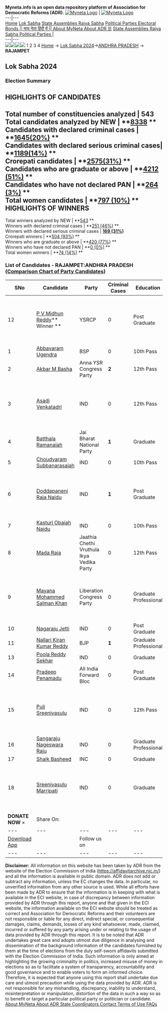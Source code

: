 **Myneta.info is an open data repository platform of Association for Democratic Reforms (ADR).**
[![Myneta Logo](https://www.myneta.info/lib/img/myneta-logo.png)](https://www.myneta.info/) | [![Myneta Logo](https://www.myneta.info/lib/img/adr-logo.png)](https://adrindia.org)  
---|---  
[Home](https://www.myneta.info/) [Lok Sabha](https://www.myneta.info/#ls "Lok Sabha") [ State Assemblies ](https://www.myneta.info/#sa "State Assemblies") [Rajya Sabha](https://www.myneta.info/#rs "Rajya Sabha") [Political Parties ](https://www.myneta.info/party "Political Parties") [ Electoral Bonds ](https://www.myneta.info/electoral_bonds "Electoral Bonds") [ || माय नेता हिंदी में || ](https://translate.google.co.in/translate?prev=hp&hl=en&js=y&u=www.myneta.info&sl=en&tl=hi&history_state0=) [ About MyNeta ](https://adrindia.org/content/about-myneta) [ About ADR ](https://adrindia.org/about-adr/who-we-are) [☰](javascript:void\(0\))
[ State Assemblies ](https://www.myneta.info/#sa "State Assemblies") [ Rajya Sabha ](https://www.myneta.info/#rs "Rajya Sabha") [ Political Parties ](https://www.myneta.info/party "Political Parties")
|   
---|---  
![](https://www.myneta.info/lib/img/banner/banner-1.png)![](https://www.myneta.info/lib/img/banner/banner-2.png)![](https://www.myneta.info/lib/img/banner/banner-3.png)![](https://www.myneta.info/lib/img/banner/banner-4.png)
1  2  3  4 
[Home](https://www.myneta.info/) → [Lok Sabha 2024](https://www.myneta.info/LokSabha2024/)→[ANDHRA PRADESH](https://www.myneta.info/LokSabha2024/index.php?action=show_constituencies&state_id=2) → **RAJAMPET**
### 
## Lok Sabha 2024
###  Election Summary 
HIGHLIGHTS OF CANDIDATES  
---  
Total number of constituencies analyzed |  543   
Total candidates analyzed by NEW | **[8338](https://www.myneta.info/LokSabha2024/index.php?action=summary&subAction=candidates_analyzed&sort=candidate#summary) **  
Candidates with declared criminal cases | **[1645(20%)](https://www.myneta.info/LokSabha2024/index.php?action=summary&subAction=crime&sort=candidate#summary) **  
Candidates with declared serious criminal cases| **[1189(14%)](https://www.myneta.info/LokSabha2024/index.php?action=summary&subAction=serious_crime&sort=candidate#summary) **  
Crorepati candidates | **[2575(31%)](https://www.myneta.info/LokSabha2024/index.php?action=summary&subAction=crorepati&sort=candidate#summary) **  
Candidates who are graduate or above | **[4212 (51%)](https://www.myneta.info/LokSabha2024/index.php?action=summary&subAction=education&sort=candidate#summary) **  
Candidates who have not declared PAN | **[264 (3%)](https://www.myneta.info/LokSabha2024/index.php?action=summary&subAction=without_pan&sort=candidate#summary) **  
Total women candidates | **[797 (10%)](https://www.myneta.info/LokSabha2024/index.php?action=summary&subAction=women_candidate&sort=candidate#summary) **  
HIGHLIGHTS OF WINNERS  
---  
Total winners analyzed by NEW | **[543](https://www.myneta.info/LokSabha2024/index.php?action=summary&subAction=winner_analyzed&sort=candidate#summary) **  
Winners with declared criminal cases | **[251 (46%)](https://www.myneta.info/LokSabha2024/index.php?action=summary&subAction=winner_crime&sort=candidate#summary) **  
Winners with declared serious criminal cases | **[169 (31%)](https://www.myneta.info/LokSabha2024/index.php?action=summary&subAction=winner_serious_crime&sort=candidate#summary)**  
Crorepati winners | **[504 (93%)](https://www.myneta.info/LokSabha2024/index.php?action=summary&subAction=winner_crorepati&sort=candidate#summary) **  
Winners who are graduate or above | **[420 (77%)](https://www.myneta.info/LokSabha2024/index.php?action=summary&subAction=winner_education&sort=candidate#summary) **  
Winners who have not declared PAN | **[0 (0%)](https://www.myneta.info/LokSabha2024/index.php?action=summary&subAction=winner_without_pan&sort=candidate#summary) **  
Total women winners | **[74 (14%)](https://www.myneta.info/LokSabha2024/index.php?action=summary&subAction=winner_women&sort=candidate#summary) **  
### List of Candidates - RAJAMPET:ANDHRA PRADESH ([Comparison Chart of Party Candidates](https://www.myneta.info/LokSabha2024/comparisonchart.php?constituency_id=25))
SNo | Candidate| Party| Criminal Cases| Education| Age| Total Assets| Liabilities  
---|---|---|---|---|---|---|---  
12  | [P V Midhun Reddy](https://www.myneta.info/LokSabha2024/candidate.php?candidate_id=5123)** Winner ** | YSRCP | 0 | Post Graduate| 46 | ![](https://myneta.info/image_v2.php?myneta_folder=LokSabha2024&candidate_id=5123&col=ta) | ![](https://myneta.info/image_v2.php?myneta_folder=LokSabha2024&candidate_id=5123&col=lia)  
1  | [Abbavaram Ugendra](https://www.myneta.info/LokSabha2024/candidate.php?candidate_id=6640) | BSP | 0 | 10th Pass| 44 | Rs 72,500 ~ 72 Thou+ | Rs 0 ~   
2  | [Akbar M Basha](https://www.myneta.info/LokSabha2024/candidate.php?candidate_id=6638) | Anna YSR Congress Party | **2** | 12th Pass| 65 | Rs 2,66,40,000 ~ 2 Crore+ | Rs 1,00,000 ~ 1 Lacs+  
3  | [Asadi Venkatadri](https://www.myneta.info/LokSabha2024/candidate.php?candidate_id=6646) | IND | 0 | 12th Pass| 62 | ![](https://myneta.info/image_v2.php?myneta_folder=LokSabha2024&candidate_id=6646&col=ta) | ![](https://myneta.info/image_v2.php?myneta_folder=LokSabha2024&candidate_id=6646&col=lia)  
4  | [Batthala Ramanaiah](https://www.myneta.info/LokSabha2024/candidate.php?candidate_id=6641) | Jai Bharat National Party | **1** | Graduate| 49 | Rs 8,10,000 ~ 8 Lacs+ | Rs 0 ~   
5  | [Choudvaram Subbanarasaiah](https://www.myneta.info/LokSabha2024/candidate.php?candidate_id=6629) | IND | 0 | 10th Pass| 26 | Rs 28,70,360 ~ 28 Lacs+ | Rs 10,00,000 ~ 10 Lacs+  
6  | [Doddapaneni Raja Naidu](https://www.myneta.info/LokSabha2024/candidate.php?candidate_id=6645) | IND | **1** | Post Graduate| 25 | ![](https://myneta.info/image_v2.php?myneta_folder=LokSabha2024&candidate_id=6645&col=ta) | ![](https://myneta.info/image_v2.php?myneta_folder=LokSabha2024&candidate_id=6645&col=lia)  
7  | [Kasturi Obaiah Naidu](https://www.myneta.info/LokSabha2024/candidate.php?candidate_id=6642) | IND | 0 | 10th Pass| 69 | Rs 1,50,43,930 ~ 1 Crore+ | Rs 4,22,137 ~ 4 Lacs+  
8  | [Mada Raja](https://www.myneta.info/LokSabha2024/candidate.php?candidate_id=6639) | Jaathia Chethi Vruthula Ikya Vedika Party | 0 | 12th Pass| 35 | Rs 15,07,000 ~ 15 Lacs+ | Rs 4,15,000 ~ 4 Lacs+  
9  | [Mayana Mohammed Salman Khan](https://www.myneta.info/LokSabha2024/candidate.php?candidate_id=6635) | Liberation Congress Party | 0 | Graduate Professional| 30 | ![](https://myneta.info/image_v2.php?myneta_folder=LokSabha2024&candidate_id=6635&col=ta) | ![](https://myneta.info/image_v2.php?myneta_folder=LokSabha2024&candidate_id=6635&col=lia)  
10  | [Nagaraju Jetti](https://www.myneta.info/LokSabha2024/candidate.php?candidate_id=6637) | IND | 0 | Post Graduate| 26 | Rs 6,22,070 ~ 6 Lacs+ | Rs 1,83,000 ~ 1 Lacs+  
11  | [Nallari Kiran Kumar Reddy](https://www.myneta.info/LokSabha2024/candidate.php?candidate_id=5286) | BJP | **1** | Graduate Professional| 63 | Rs 95,33,92,516 ~ 95 Crore+ | Rs 23,00,05,240 ~ 23 Crore+  
13  | [Poola Reddy Sekhar](https://www.myneta.info/LokSabha2024/candidate.php?candidate_id=6631) | IND | 0 | Graduate| 71 | Rs 10,75,000 ~ 10 Lacs+ | Rs 0 ~   
14  | [Pradeep Penamadu](https://www.myneta.info/LokSabha2024/candidate.php?candidate_id=6636) | All India Forward Bloc | 0 | Post Graduate| 40 | Rs 2,00,000 ~ 2 Lacs+ | Rs 0 ~   
15  | [Puli Sreenivasulu](https://www.myneta.info/LokSabha2024/candidate.php?candidate_id=6630) | IND | 0 | 12th Pass| 44 | ![](https://myneta.info/image_v2.php?myneta_folder=LokSabha2024&candidate_id=6630&col=ta) | ![](https://myneta.info/image_v2.php?myneta_folder=LokSabha2024&candidate_id=6630&col=lia)  
16  | [Sangaraju Nageswara Raju](https://www.myneta.info/LokSabha2024/candidate.php?candidate_id=6644) | IND | 0 | Graduate Professional| 37 | Rs 15,50,000 ~ 15 Lacs+ | Rs 0 ~   
17  | [Shaik Basheed](https://www.myneta.info/LokSabha2024/candidate.php?candidate_id=6632) | INC | 0 | Graduate| 38 | Rs 2,04,10,000 ~ 2 Crore+ | Rs 90,00,000 ~ 90 Lacs+  
18  | [Sreenivasulu Marripati](https://www.myneta.info/LokSabha2024/candidate.php?candidate_id=6634) | IND | 0 | Graduate| 50 | ![](https://myneta.info/image_v2.php?myneta_folder=LokSabha2024&candidate_id=6634&col=ta) | ![](https://myneta.info/image_v2.php?myneta_folder=LokSabha2024&candidate_id=6634&col=lia)  
|  **DONATE NOW** × |  Share On:  | [](https://api.whatsapp.com/send?text=https%3A%2F%2Fmyneta.info%2Fpunjab2022%2Findex.php%3Faction%3Dshow_constituencies%26state_id%3D19) | [](https://www.facebook.com/sharer/sharer.php?u=https%3A%2F%2Fmyneta.info%2Fpunjab2022%2Findex.php%3Faction%3Dshow_constituencies%26state_id%3D19) | [](https://twitter.com/share?url=https%3A%2F%2Fmyneta.info%2Fpunjab2022%2Findex.php%3Faction%3Dshow_constituencies%26state_id%3D19)  
---|---|---|---|---  
| [ Download App ](https://play.google.com/store/apps/details?id=com.webrosoft.myneta1&pcampaignid=pcampaignidMKT-Other-global-all-co-prtnr-py-PartBadge-Mar2515-1) | [](https://play.google.com/store/apps/details?id=com.webrosoft.myneta1&pcampaignid=pcampaignidMKT-Other-global-all-co-prtnr-py-PartBadge-Mar2515-1) |  Follow us on  | [](https://www.facebook.com/adrindia.org/) | [](https://twitter.com/adrspeaks) | [](https://groups.google.com/g/national-election-watch?hl=en&pli=1) | [](https://www.instagram.com/adrspeaks/) | [](https://www.youtube.com/user/adrspeaks) | [](https://sharechat.com/profile/adrspeaks)  
---|---|---|---|---|---|---|---|---  
**Disclaimer:** All information on this website has been taken by ADR from the website of the Election Commission of India (https://affidavitarchive.nic.in/) and all the information is available in public domain. ADR does not add or subtract any information, unless the EC changes the data. In particular, no unverified information from any other source is used. While all efforts have been made by ADR to ensure that the information is in keeping with what is available in the ECI website, in case of discrepancy between information provided by ADR through this report, anyone and that given in the ECI website, the information available on the ECI website should be treated as correct and Association for Democratic Reforms and their volunteers are not responsible or liable for any direct, indirect special, or consequential damages, claims, demands, losses of any kind whatsoever, made, claimed, incurred or suffered by any party arising under or relating to the usage of data provided by ADR through this report. It is to be noted that ADR undertakes great care and adopts utmost due diligence in analysing and dissemination of the background information of the candidates furnished by them at the time of elections from the duly self-sworn affidavits submitted with the Election Commission of India. Such information is only aimed at highlighting the growing criminality in politics, increased misuse of money in elections so as to facilitate a system of transparency, accountability and good governance and to enable voters to form an informed choice. Therefore, it is expected that anyone using this report shall undertake due care and utmost precaution while using the data provided by ADR. ADR is not responsible for any mishandling, discrepancy, inability to understand, misinterpretation or manipulation, distortion of the data in such a way so as to benefit or target a particular political party or politician or candidate. 
[ About MyNeta ](https://adrindia.org/content/about-myneta) [ About ADR ](https://adrindia.org/about-adr/who-we-are) [ State Coordinators ](https://adrindia.org/about-adr/state-coordinators) [ Contact ](https://adrindia.org/contact-us) [ Terms of Use ](https://adrindia.org/content/adr-terms-use) [ FAQs ](https://adrindia.org/content/faqs)
